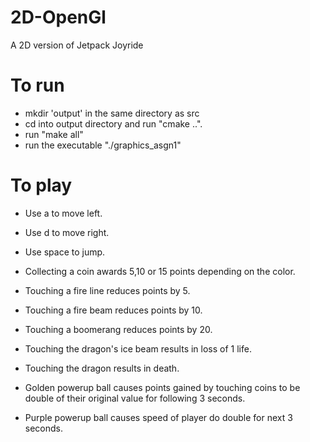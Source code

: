 # 2D-OpenGl
A 2D version of Jetpack Joyride

# To run
* mkdir 'output' in the same directory as src
* cd into output directory and run "cmake ..".
* run "make all"
* run the executable "./graphics_asgn1"

# To play
* Use a to move left.
* Use d to move right.
* Use space to jump.

* Collecting a coin awards 5,10 or 15 points depending on the color.
* Touching a fire line reduces points by 5.
* Touching a fire beam reduces points by 10.
* Touching a boomerang reduces points by 20.
* Touching the dragon's ice beam results in loss of 1 life.
* Touching the dragon results in death.

* Golden powerup ball causes points gained by touching coins to be double of their original value for following 3 seconds.
* Purple powerup ball causes speed of player do double for next 3 seconds.

